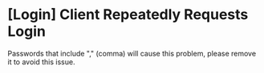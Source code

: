 # [Login] Client Repeatedly Requests Login
Passwords that include "," (comma) will cause this problem, please remove it to avoid this issue.